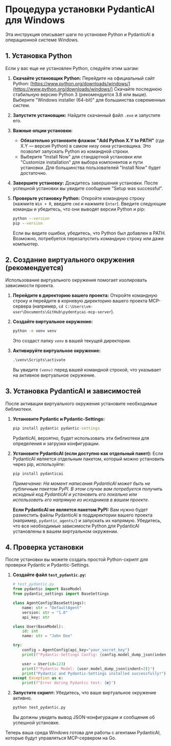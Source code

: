# Процедура установки PydanticAI для Windows

Эта инструкция описывает шаги по установке Python и PydanticAI в операционной системе Windows.

## 1. Установка Python

Если у вас еще не установлен Python, следуйте этим шагам:

1.  **Скачайте установщик Python:**
    Перейдите на официальный сайт Python: [https://www.python.org/downloads/windows/](https://www.python.org/downloads/windows/)
    Скачайте последнюю стабильную версию Python 3 (рекомендуется 3.8 или выше). Выберите "Windows installer (64-bit)" для большинства современных систем.

2.  **Запустите установщик:**
    Найдите скачанный файл `.exe` и запустите его.

3.  **Важные опции установки:**
    *   **Обязательно установите флажок "Add Python X.Y to PATH"** (где X.Y — версия Python) в самом низу окна установщика. Это позволит запускать Python из командной строки.
    *   Выберите "Install Now" для стандартной установки или "Customize installation" для выбора компонентов и пути установки. Для большинства пользователей "Install Now" будет достаточно.

4.  **Завершите установку:**
    Дождитесь завершения установки. После успешной установки вы увидите сообщение "Setup was successful".

5.  **Проверьте установку Python:**
    Откройте командную строку (нажмите `Win + R`, введите `cmd` и нажмите `Enter`).
    Введите следующие команды и убедитесь, что они выводят версии Python и pip:
    ```cmd
    python --version
    pip --version
    ```
    Если вы видите ошибки, убедитесь, что Python был добавлен в PATH. Возможно, потребуется перезапустить командную строку или даже компьютер.

## 2. Создание виртуального окружения (рекомендуется)

Использование виртуального окружения помогает изолировать зависимости проекта.

1.  **Перейдите в директорию вашего проекта:**
    Откройте командную строку и перейдите в корневую директорию вашего проекта MCP-сервера (например, `cd C:\Users\vm-user\Documents\GitHub\pydentycai-mcp-server`).

2.  **Создайте виртуальное окружение:**
    ```cmd
    python -m venv venv
    ```
    Это создаст папку `venv` в вашей текущей директории.

3.  **Активируйте виртуальное окружение:**
    ```cmd
    .\venv\Scripts\activate
    ```
    Вы увидите `(venv)` перед вашей командной строкой, что указывает на активное виртуальное окружение.

## 3. Установка PydanticAI и зависимостей

После активации виртуального окружения установите необходимые библиотеки.

1.  **Установите Pydantic и Pydantic-Settings:**
    ```cmd
    pip install pydantic pydantic-settings
    ```
    PydanticAI, вероятно, будет использовать эти библиотеки для определения и загрузки конфигурации.

2.  **Установите PydanticAI (если доступно как отдельный пакет):**
    Если PydanticAI является отдельным пакетом, который можно установить через pip, используйте:
    ```cmd
    pip install pydanticai
    ```
    *Примечание: На момент написания PydanticAI может быть не публичным пакетом PyPI. В этом случае вам потребуется получить исходный код PydanticAI и установить его локально или использовать его напрямую из исходников в вашем проекте.*

    **Если PydanticAI не является пакетом PyPI:**
    Вам нужно будет разместить файлы PydanticAI в поддиректории вашего проекта (например, `pydantic_agents/`) и запускать их напрямую. Убедитесь, что все необходимые зависимости Python для PydanticAI установлены в вашем виртуальном окружении.

## 4. Проверка установки

После установки вы можете создать простой Python-скрипт для проверки Pydantic и Pydantic-Settings.

1.  **Создайте файл `test_pydantic.py`:**
    ```python
    # test_pydantic.py
    from pydantic import BaseModel
    from pydantic_settings import BaseSettings

    class AgentConfig(BaseSettings):
        name: str = "DefaultAgent"
        version: str = "1.0"
        api_key: str

    class User(BaseModel):
        id: int
        name: str = "John Doe"

    try:
        config = AgentConfig(api_key="your_secret_key")
        print(f"Pydantic-Settings Config: {config.model_dump_json(indent=2)}")

        user = User(id=123)
        print(f"Pydantic Model: {user.model_dump_json(indent=2)}")
        print("Pydantic and Pydantic-Settings installed successfully!")
    except Exception as e:
        print(f"Error during Pydantic test: {e}")

    ```

2.  **Запустите скрипт:**
    Убедитесь, что ваше виртуальное окружение активно.
    ```cmd
    python test_pydantic.py
    ```
    Вы должны увидеть вывод JSON-конфигурации и сообщения об успешной установке.

Теперь ваша среда Windows готова для работы с агентами PydanticAI, которые будут управляться MCP-сервером на Go.
